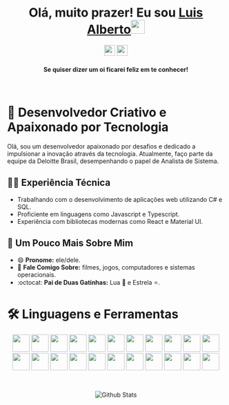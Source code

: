 <div align="center">
<h1> Olá, muito prazer! Eu sou <a href="https://www.linkedin.com/in/luisalbertohc/" target="_blank">Luis Alberto</a><img src="https://github.com/blackcater/blackcater/raw/main/images/Hi.gif" height="32" /></h1>
</div>

<div align="center">
<p><a href="https://linkedin.com/in/luisalbertohc"><img src="https://img.shields.io/badge/linkedin-%230077B5.svg?&style=for-the-badge&logo=linkedin&logoColor=white" height=25></a> <a href="mailto:lualbertohc.dev@gmail.com"><img src="https://img.shields.io/badge/-lualbertohc.dev-c14438?style=for-the-badge&logo=Gmail&logoColor=white&link=mailto:lualbertohc.dev@gmail.com" height=25></a></p>
<h4>Se quiser dizer um oi ficarei feliz em te conhecer!</h4>
</div>

<br>

# 🚀 Desenvolvedor Criativo e Apaixonado por Tecnologia

Olá, sou um desenvolvedor apaixonado por desafios e dedicado a impulsionar a inovação através da tecnologia. Atualmente, faço parte da equipe da Deloitte Brasil, desempenhando o papel de Analista de Sistema.

## 👨‍💻 Experiência Técnica
- Trabalhando com o desenvolvimento de aplicações web utilizando C# e SQL.
- Proficiente em linguagens como Javascript e Typescript.
- Experiência com bibliotecas modernas como React e Material UI.

## :information_desk_person: Um Pouco Mais Sobre Mim
- 😄 **Pronome:** ele/dele.
- 💬 **Fale Comigo Sobre:** filmes, jogos, computadores e sistemas operacionais.
- :octocat: **Pai de Duas Gatinhas:** Lua 🌙 e Estrela ⭐.

# 🛠 Linguagens e Ferramentas

<p align="center">
  <img src="https://img.shields.io/badge/javascript-%23323330.svg?style=for-the-badge&logo=javascript&logoColor=%23F7DF1E" height=40/>
  <img src="https://img.shields.io/badge/-HTML5-E34F26?style=for-the-badge&logo=HTML5&logoColor=%23F7DF1E" height=40/>
  <img src="https://img.shields.io/badge/-CSS3-1572B6?style=for-the-badge&logo=CSS3&logoColor=%23F7DF1E" height=40/>
  <img src="https://img.shields.io/badge/react-%2320232a.svg?style=for-the-badge&logo=react&logoColor=%2361DAFB" height=40/>
  <img src="https://img.shields.io/badge/React_Router-CA4245?style=for-the-badge&logo=react-router&logoColor=white" height=40/>
  <img src="https://img.shields.io/badge/redux-%23593d88.svg?style=for-the-badge&logo=redux&logoColor=white" height=40/>
  <img src="https://img.shields.io/badge/docker-%230db7ed.svg?style=for-the-badge&logo=docker&logoColor=white" height=40/>
  <img src="https://img.shields.io/badge/mysql-%2300f.svg?style=for-the-badge&logo=mysql&logoColor=white" height=40/>
  <img src="https://img.shields.io/badge/node.js-6DA55F?style=for-the-badge&logo=node.js&logoColor=white" height=40/>
  <img src="https://img.shields.io/badge/typescript-%23007ACC.svg?style=for-the-badge&logo=typescript&logoColor=white" height=40/>
  <img src="https://img.shields.io/badge/python-3670A0?style=for-the-badge&logo=python&logoColor=ffdd54" height=40/>
  <img src="https://img.shields.io/badge/bootstrap-%23563D7C.svg?style=for-the-badge&logo=bootstrap&logoColor=white" height=40/>
  <img src="https://img.shields.io/badge/-Visual%20Studio%20Code-23A9F2?style=for-the-badge&logo=Visual%20Studio%20Code&logoColor=white" height=40/>
  <img src="https://img.shields.io/badge/-Github-181717?style=for-the-badge&logo=GitHub&logoColor=white" height=40/>
  <img src="https://img.shields.io/badge/-Git-F44D27?style=for-the-badge&logo=Git&logoColor=white" height=40/>
  <img src="https://img.shields.io/badge/-NPM-CB3837?style=for-the-badge&logo=NPM&logoColor=white" height=40/>
  <img src="https://img.shields.io/badge/-Trello-0079BF?style=for-the-badge&logo=Trello&logoColor=white" height=40/>
  <img src="https://img.shields.io/badge/-Slack-E01563?style=for-the-badge&logo=Slack&logoColor=white" height=40/>
  <img src="https://img.shields.io/badge/-ESLint-4B32C3?style=for-the-badge&logo=ESLint&logoColor=white" height=40/>
  <img src="https://img.shields.io/badge/-Ubuntu-A80030?style=for-the-badge&logo=Ubuntu&logoColor=white" height=40/>
  <img src="https://img.shields.io/badge/figma-%23F24E1E.svg?style=for-the-badge&logo=figma&logoColor=white" height=40/>
  <img src="https://img.shields.io/badge/jest-%23F24E1E.svg?style=for-the-badge&logo=jest&logoColor=white" height=40/>
</p>

<br>

<p align="center">
  <img src="https://raw.githubusercontent.com/mayhemantt/mayhemantt/Update/svg/Bottom.svg" alt="Github Stats" />
</p>
